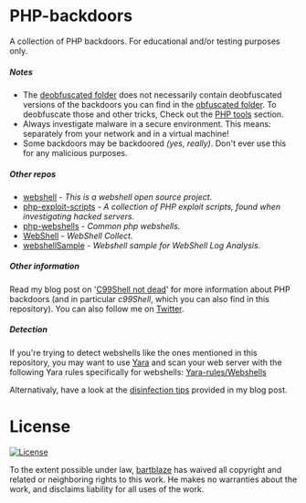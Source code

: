 # PHP-backdoors
A collection of PHP backdoors. For educational and/or testing purposes only.


##### Notes
* The [deobfuscated folder](Deobfuscated) does not necessarily contain deobfuscated versions of the backdoors you can find in the [obfuscated folder](Obfuscated). To deobfuscate those and other tricks, Check out the [PHP tools](PHP%20tools.md) section.
* Always investigate malware in a secure environment. This means: separately from your network and in a virtual machine!
* Some backdoors may be backdoored *(yes, really)*. Don't ever use this for any malicious purposes.



##### Other repos
* [webshell](https://github.com/tennc/webshell) - *This is a webshell open source project.*
* [php-exploit-scripts](https://github.com/mattiasgeniar/php-exploit-scripts/) - *A collection of PHP exploit scripts, found when investigating hacked servers.*
* [php-webshells](https://github.com/JohnTroony/php-webshells) - *Common php webshells.*
* [WebShell](https://github.com/tdifg/WebShell) - *WebShell Collect.*
* [webshellSample](https://github.com/tanjiti/webshellSample) - *Webshell sample for WebShell Log Analysis.*



##### Other information
Read my blog post on '[C99Shell not dead](https://bartblaze.blogspot.com/2015/03/c99shell-not-dead.html)' for more information about PHP backdoors (and in particular *c99Shell*, which you can also find in this repository). You can also follow me on [Twitter](https://twitter.com/bartblaze).


##### Detection
If you're trying to detect webshells like the ones mentioned in this repository, you may want to use [Yara](https://github.com/VirusTotal/yara) and scan your web server with the following Yara rules specifically for webshells:
[Yara-rules/Webshells](https://github.com/Yara-Rules/rules/tree/master/Webshells)

Alternativaly, have a look at the [disinfection tips](https://bartblaze.blogspot.com/2015/03/c99shell-not-dead.html#disinfection) provided in my blog post.



# License
[![License](http://i.imgur.com/9811oXC.png?2)](https://creativecommons.org/publicdomain/zero/1.0/)

To the extent possible under law, [bartblaze](https://github.com/bartblaze) has waived all copyright and related or neighboring rights to this work. He makes no warranties about the work, and disclaims liability for all uses of the work.
